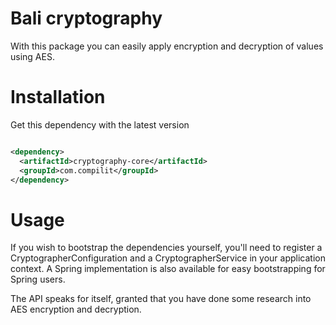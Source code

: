 # Bali cryptography

With this package you can easily apply encryption and decryption of values using AES.

# Installation

Get this dependency with the latest version

```xml

<dependency>
  <artifactId>cryptography-core</artifactId>
  <groupId>com.compilit</groupId>
</dependency>
```

# Usage

If you wish to bootstrap the dependencies yourself, you'll need to register a CryptographerConfiguration and a
CryptographerService in your application context.
A Spring implementation is also available for easy bootstrapping for Spring users.

The API speaks for itself, granted that you have done some research into AES encryption and decryption.